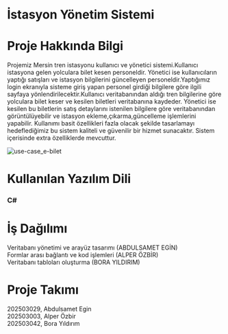 # İstasyon Yönetim Sistemi
# Proje Hakkında Bilgi
Projemiz Mersin tren istasyonu kullanıcı ve yönetici sistemi.Kullanıcı istasyona gelen yolculara bilet kesen personeldir.
Yönetici ise kullanıcıların yaptığı satışları ve istasyon bilgilerini güncelleyen personeldir.Yaptığımız login ekranıyla sisteme giriş yapan personel
girdiği bilgilere göre ilgili sayfaya yönlendirilecektir.Kullanıcı veritabanından aldığı tren bilgilerine göre yolculara bilet keser ve kesilen biletleri veritabanına kaydeder.
Yönetici ise kesilen bu biletlerin satış detaylarını istenilen bilgilere göre veritabanından görüntülüyebilir ve istasyon ekleme,çıkarma,güncelleme işlemlerini yapabilir. Kullanımı
basit özellikleri fazla olacak şekilde tasarlamayı hedeflediğimiz bu sistem kaliteli ve güvenilir bir hizmet sunacaktır.
Sistem içerisinde extra özelliklerde mevcuttur.

![use-case_e-bilet](https://user-images.githubusercontent.com/101656901/235418798-4c1af7ec-15fc-4707-a906-35ee97cb9527.png)


# Kullanılan Yazılım Dili
### C# 

# İş Dağılımı
Veritabanı yönetimi ve arayüz tasarımı (ABDULSAMET EGİN) <br/>
Formlar arası bağlantı ve kod işlemleri (ALPER ÖZBİR) <br/>
Veritabanı tabloları oluşturma (BORA YILDIRIM)

# Proje Takımı
202503029, Abdulsamet Egin <br/>
202503003, Alper Özbir <br/>
202503042, Bora Yıldırım 




